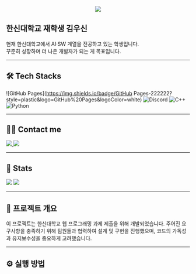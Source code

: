 <div align="center">
    <img src="https://capsule-render.vercel.app/api?type=wave&color=gradient&height=180&text=&animation=&fontColor=000000&fontSize=60" />
</div>

## 한신대학교 재학생 김우신  

현재 한신대학교에서 AI·SW 계열을 전공하고 있는 학생입니다.  
꾸준히 성장하며 더 나은 개발자가 되는 게 목표입니다.

---

## 🛠️ Tech Stacks

![GitHub Pages](https://img.shields.io/badge/GitHub Pages-222222?style=plastic&logo=GitHub%20Pages&logoColor=white)
![Discord](https://img.shields.io/badge/Discord-5865F2?style=plastic&logo=Discord&logoColor=white)
![C++](https://img.shields.io/badge/C++-00599C?style=plastic&logo=C%2B%2B&logoColor=white)
![Python](https://img.shields.io/badge/Python-3776AB?style=plastic&logo=Python&logoColor=white)

---

## 🧑‍💻 Contact me

<a href="https://instagram.com/woosin0218">
<img src="https://img.shields.io/badge/Instagram-E4405F?style=plastic&logo=Instagram&logoColor=white">
</a>
<a href="mailto:mkpark7165@gmail.com">
<img src="https://img.shields.io/badge/Gmail-EA4335?style=plastic&logo=Gmail&logoColor=white">
</a>

---

## 🏅 Stats

<img src="https://github-readme-stats.vercel.app/api?username=김우신&custom_title=김우신's Github Stat&bg_color=180,000000,&title_color=000000&text_color=000000" />
<img src="https://github-readme-stats.vercel.app/api/top-langs/?username=김우신&layout=compact&bg_color=180,000000,&title_color=000000&text_color=000000" />

---

## 📘 프로젝트 개요

이 프로젝트는 한신대학교 웹 프로그래밍 과제 제출을 위해 개발되었습니다.
주어진 요구사항을 충족하기 위해 팀원들과 협력하여 설계 및 구현을 진행했으며, 코드의 가독성과 유지보수성을 중요하게 고려했습니다.

---

## ⚙️ 실행 방법


